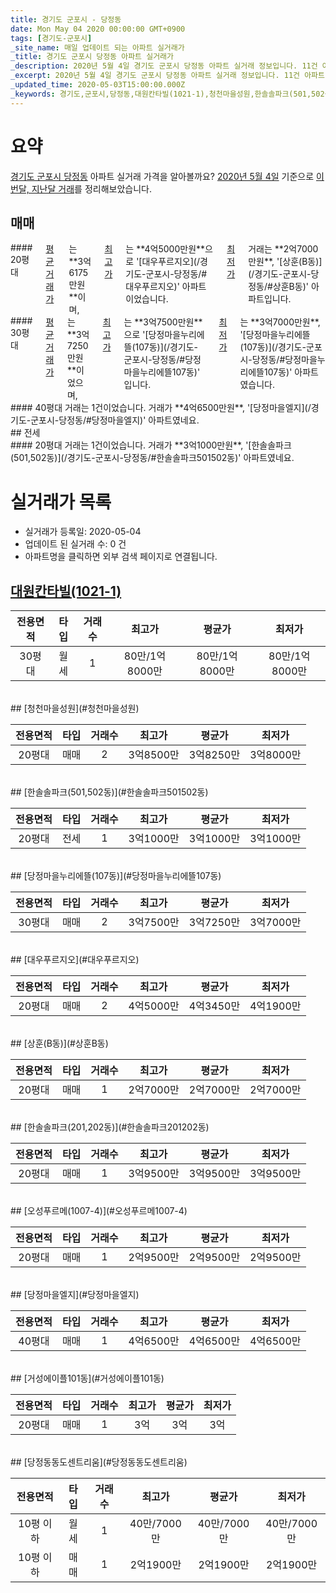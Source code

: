 ```yaml
---
title: 경기도 군포시 - 당정동
date: Mon May 04 2020 00:00:00 GMT+0900
tags: [경기도-군포시]
_site_name: 매일 업데이트 되는 아파트 실거래가
_title: 경기도 군포시 당정동 아파트 실거래가
_description: 2020년 5월 4일 경기도 군포시 당정동 아파트 실거래 정보입니다. 11건 아파트 정보가 있습니다.
_excerpt: 2020년 5월 4일 경기도 군포시 당정동 아파트 실거래 정보입니다. 11건 아파트 정보가 있습니다.
_updated_time: 2020-05-03T15:00:00.000Z
_keywords: 경기도,군포시,당정동,대원칸타빌(1021-1),청천마을성원,한솔솔파크(501,502동),당정마을누리에뜰(107동),대우푸르지오,상훈(B동),한솔솔파크(201,202동),오성푸르메(1007-4),당정마을엘지,거성에이플101동,당정동동도센트리움
---
```





# 요약
<ins>경기도 군포시 당정동</ins> 아파트 실거래 가격을 알아볼까요? <ins>2020년 5월 4일</ins> 기준으로 <ins>이번달, 지난달 거래</ins>를 정리해보았습니다.

## 매매
<div class="container">
<div class="six columns" markdown="1">
#### 20평대
<ins>평균 거래가</ins>는 **3억6175만원**이며, <ins>최고가</ins>는 **4억5000만원**으로 '[대우푸르지오](/경기도-군포시-당정동/#대우푸르지오)' 아파트이었습니다. <ins>최저가</ins> 거래는 **2억7000만원**, '[상훈(B동)](/경기도-군포시-당정동/#상훈B동)' 아파트입니다.
</div>
<div class="six columns" markdown="1">
#### 30평대
<ins>평균 거래가</ins>는 **3억7250만원**이었으며, <ins>최고가</ins>는 **3억7500만원**으로 '[당정마을누리에뜰(107동)](/경기도-군포시-당정동/#당정마을누리에뜰107동)' 입니다. <ins>최저가</ins>는 **3억7000만원**, '[당정마을누리에뜰(107동)](/경기도-군포시-당정동/#당정마을누리에뜰107동)' 아파트였습니다.
</div>
</div>
<div class="container">
<div class="twelve columns" markdown="1">
#### 40평대
거래는 1건이었습니다. 거래가 **4억6500만원**, '[당정마을엘지](/경기도-군포시-당정동/#당정마을엘지)' 아파트였네요.
</div>
</div>
## 전세
<div class="container">
<div class="twelve columns" markdown="1">
#### 20평대
거래는 1건이었습니다. 거래가 **3억1000만원**, '[한솔솔파크(501,502동)](/경기도-군포시-당정동/#한솔솔파크501502동)' 아파트였네요.
</div>
</div>



# 실거래가 목록
- 실거래가 등록일: 2020-05-04
- 업데이트 된 실거래 수: 0 건
- 아파트명을 클릭하면 외부 검색 페이지로 연결됩니다.

## [대원칸타빌(1021-1)](#대원칸타빌1021-1)

|전용면적|타입|거래수|최고가|평균가|최저가|
|:---:|:---:|:---:|:---:|:---:|:---:|
|30평대|<span class="deal-type-3">월세</span>|1|80만/1억8000만|80만/1억8000만|80만/1억8000만|

<br/>
## [청천마을성원](#청천마을성원)

|전용면적|타입|거래수|최고가|평균가|최저가|
|:---:|:---:|:---:|:---:|:---:|:---:|
|20평대|<span class="deal-type-1">매매</span>|2|3억8500만|3억8250만|3억8000만|

<br/>
## [한솔솔파크(501,502동)](#한솔솔파크501502동)

|전용면적|타입|거래수|최고가|평균가|최저가|
|:---:|:---:|:---:|:---:|:---:|:---:|
|20평대|<span class="deal-type-2">전세</span>|1|3억1000만|3억1000만|3억1000만|

<br/>
## [당정마을누리에뜰(107동)](#당정마을누리에뜰107동)

|전용면적|타입|거래수|최고가|평균가|최저가|
|:---:|:---:|:---:|:---:|:---:|:---:|
|30평대|<span class="deal-type-1">매매</span>|2|3억7500만|3억7250만|3억7000만|

<br/>
## [대우푸르지오](#대우푸르지오)

|전용면적|타입|거래수|최고가|평균가|최저가|
|:---:|:---:|:---:|:---:|:---:|:---:|
|20평대|<span class="deal-type-1">매매</span>|2|4억5000만|4억3450만|4억1900만|

<br/>
## [상훈(B동)](#상훈B동)

|전용면적|타입|거래수|최고가|평균가|최저가|
|:---:|:---:|:---:|:---:|:---:|:---:|
|20평대|<span class="deal-type-1">매매</span>|1|2억7000만|2억7000만|2억7000만|

<br/>
## [한솔솔파크(201,202동)](#한솔솔파크201202동)

|전용면적|타입|거래수|최고가|평균가|최저가|
|:---:|:---:|:---:|:---:|:---:|:---:|
|20평대|<span class="deal-type-1">매매</span>|1|3억9500만|3억9500만|3억9500만|

<br/>
## [오성푸르메(1007-4)](#오성푸르메1007-4)

|전용면적|타입|거래수|최고가|평균가|최저가|
|:---:|:---:|:---:|:---:|:---:|:---:|
|20평대|<span class="deal-type-1">매매</span>|1|2억9500만|2억9500만|2억9500만|

<br/>
## [당정마을엘지](#당정마을엘지)

|전용면적|타입|거래수|최고가|평균가|최저가|
|:---:|:---:|:---:|:---:|:---:|:---:|
|40평대|<span class="deal-type-1">매매</span>|1|4억6500만|4억6500만|4억6500만|

<br/>
## [거성에이플101동](#거성에이플101동)

|전용면적|타입|거래수|최고가|평균가|최저가|
|:---:|:---:|:---:|:---:|:---:|:---:|
|20평대|<span class="deal-type-1">매매</span>|1|3억|3억|3억|

<br/>
## [당정동동도센트리움](#당정동동도센트리움)

|전용면적|타입|거래수|최고가|평균가|최저가|
|:---:|:---:|:---:|:---:|:---:|:---:|
|10평 이하|<span class="deal-type-3">월세</span>|1|40만/7000만|40만/7000만|40만/7000만|
|10평 이하|<span class="deal-type-1">매매</span>|1|2억1900만|2억1900만|2억1900만|

<br/>



